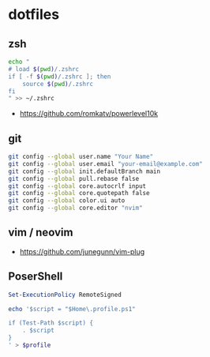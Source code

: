 # dotfiles

## zsh

```zsh
echo "
# load $(pwd)/.zshrc
if [ -f $(pwd)/.zshrc ]; then
	source $(pwd)/.zshrc
fi
" >> ~/.zshrc
```

- https://github.com/romkatv/powerlevel10k


## git

```bash
git config --global user.name "Your Name"
git config --global user.email "your-email@example.com"
git config --global init.defaultBranch main
git config --global pull.rebase false
git config --global core.autocrlf input
git config --global core.quotepath false
git config --global color.ui auto
git config --global core.editor "nvim"
```

## vim / neovim

- https://github.com/junegunn/vim-plug


## PoserShell

```ps1
Set-ExecutionPolicy RemoteSigned

echo '$script = "$Home\.profile.ps1"

if (Test-Path $script) {
    . $script
}
' > $profile
```
